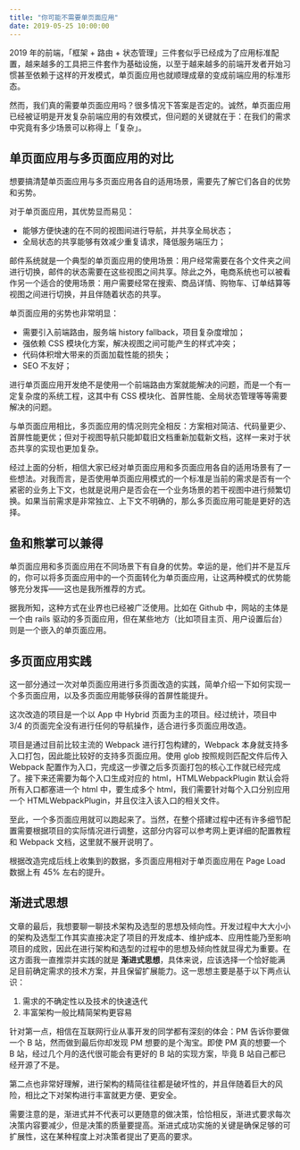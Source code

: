 ```yaml
---
title: "你可能不需要单页面应用"
date: 2019-05-25 10:00:00
---
```


2019 年的前端，「框架 + 路由 + 状态管理」三件套似乎已经成为了应用标准配置，越来越多的工具把三件套作为基础设施，以至于越来越多的前端开发者开始习惯甚至依赖于这样的开发模式，单页面应用也就顺理成章的变成前端应用的标准形态。

然而，我们真的需要单页面应用吗？很多情况下答案是否定的。诚然，单页面应用已经被证明是开发复杂前端应用的有效模式，但问题的关键就在于：在我们的需求中究竟有多少场景可以称得上「复杂」。

<!--more-->

## 单页面应用与多页面应用的对比

想要搞清楚单页面应用与多页面应用各自的适用场景，需要先了解它们各自的优势和劣势。

对于单页面应用，其优势显而易见：

- 能够方便快速的在不同的视图间进行导航，并共享全局状态；
- 全局状态的共享能够有效减少重复请求，降低服务端压力；

邮件系统就是一个典型的单页面应用的使用场景：用户经常需要在各个文件夹之间进行切换，邮件的状态需要在这些视图之间共享。除此之外，电商系统也可以被看作另一个适合的使用场景：用户需要经常在搜索、商品详情、购物车、订单结算等视图之间进行切换，并且伴随着状态的共享。

单页面应用的劣势也非常明显：

- 需要引入前端路由，服务端 history fallback，项目复杂度增加；
- 强依赖 CSS 模块化方案，解决视图之间可能产生的样式冲突；
- 代码体积增大带来的页面加载性能的损失；
- SEO 不友好；

进行单页面应用开发绝不是使用一个前端路由方案就能解决的问题，而是一个有一定复杂度的系统工程，这其中有 CSS 模块化、首屏性能、全局状态管理等等需要解决的问题。

与单页面应用相比，多页面应用的情况则完全相反：方案相对简洁、代码量更少、首屏性能更优；但对于视图导航只能卸载旧文档重新加载新文档，这样一来对于状态共享的实现也更加复杂。

经过上面的分析，相信大家已经对单页面应用和多页面应用各自的适用场景有了一些想法。对我而言，是否使用单页面应用模式的一个标准是当前的需求是否有一个紧密的业务上下文，也就是说用户是否会在一个业务场景的若干视图中进行频繁切换。如果当前需求是非常独立、上下文不明确的，那么多页面应用可能是更好的选择。

## 鱼和熊掌可以兼得

单页面应用和多页面应用在不同场景下有自身的优势。幸运的是，他们并不是互斥的，你可以将多页面应用中的一个页面转化为单页面应用，让这两种模式的优势能够充分发挥——这也是我所推荐的方式。

据我所知，这种方式在业界也已经被广泛使用。比如在 Github 中，网站的主体是一个由 rails 驱动的多页面应用，但在某些地方（比如项目主页、用户设置后台）则是一个嵌入的单页面应用。

## 多页面应用实践

这一部分通过一次对单页面应用进行多页面改造的实践，简单介绍一下如何实现一个多页面应用，以及多页面应用能够获得的首屏性能提升。

这次改造的项目是一个以 App 中 Hybrid 页面为主的项目。经过统计，项目中 3/4 的页面完全没有进行任何的导航操作，适合进行多页面应用改造。

项目是通过目前比较主流的 Webpack 进行打包构建的，Webpack 本身就支持多入口打包，因此能比较好的支持多页面应用。使用 glob 按照规则匹配文件后传入 Webpack 配置作为入口，完成这一步骤之后多页面打包的核心工作就已经完成了。接下来还需要为每个入口生成对应的 html，HTMLWebpackPlugin 默认会将所有入口都塞进一个 html 中，要生成多个 html，我们需要针对每个入口分别应用一个 HTMLWebpackPlugin，并且仅注入该入口的相关文件。

至此，一个多页面应用就可以跑起来了。当然，在整个搭建过程中还有许多细节配置需要根据项目的实际情况进行调整，这部分内容可以参考网上更详细的配置教程和 Webpack 文档，这里就不展开说明了。

根据改造完成后线上收集到的数据，多页面应用相对于单页面应用在 Page Load 数据上有 45% 左右的提升。

## 渐进式思想

文章的最后，我想要聊一聊技术架构及选型的思想及倾向性。开发过程中大大小小的架构及选型工作其实直接决定了项目的开发成本、维护成本、应用性能乃至影响项目的成败，因此在进行架构和选型的过程中的思想及倾向性就显得尤为重要。在这方面我一直推崇并实践的就是 **渐进式思想**，具体来说，应该选择一个恰好能满足目前确定需求的技术方案，并且保留扩展能力。这一思想主要是基于以下两点认识：

1. 需求的不确定性以及技术的快速迭代
2. 丰富架构一般比精简架构更容易

针对第一点，相信在互联网行业从事开发的同学都有深刻的体会：PM 告诉你要做一个 B 站，然而做到最后你却发现 PM 想要的是个淘宝。即使 PM 真的想要一个 B 站，经过几个月的迭代很可能会有更好的 B 站的实现方案，毕竟 B 站自己都已经开源了不是。

第二点也非常好理解，进行架构的精简往往都是破坏性的，并且伴随着巨大的风险，相比之下对架构进行丰富就更方便、更安全。

需要注意的是，渐进式并不代表可以更随意的做决策，恰恰相反，渐进式要求每次决策内容要减少，但是决策的质量要提高。渐进式成功实施的关键是确保足够的可扩展性，这在某种程度上对决策者提出了更高的要求。
